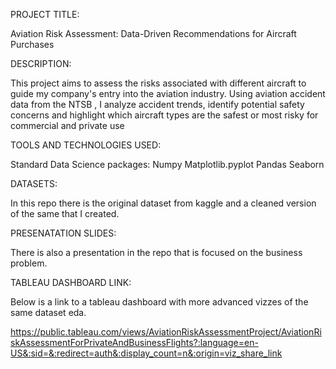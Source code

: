 PROJECT TITLE:

Aviation Risk Assessment: Data-Driven Recommendations for Aircraft Purchases

DESCRIPTION:

This project aims to assess the risks associated with different aircraft to guide my company's entry into the aviation industry. Using aviation accident data from the NTSB , I analyze accident trends, identify potential safety concerns and highlight which aircraft types are the safest or most risky for commercial and private use

TOOLS AND TECHNOLOGIES USED:

Standard Data Science packages:
Numpy
Matplotlib.pyplot
Pandas
Seaborn

DATASETS:

In this repo there is the original dataset from kaggle and a cleaned version of the same that I created.

PRESENATATION SLIDES:

There is also a presentation in the repo that is focused on the business problem.

TABLEAU DASHBOARD LINK:

Below is a link to a tableau dashboard with more advanced vizzes of the same dataset eda.

https://public.tableau.com/views/AviationRiskAssessmentProject/AviationRiskAssessmentForPrivateAndBusinessFlights?:language=en-US&:sid=&:redirect=auth&:display_count=n&:origin=viz_share_link
